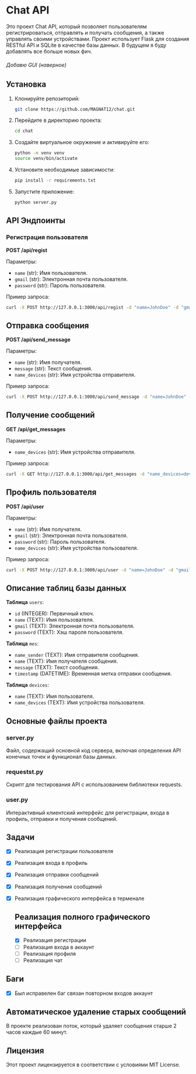 # Chat API

Это проект Chat API, который позволяет пользователям регистрироваться, отправлять и получать сообщения, а также управлять своими устройствами. Проект использует Flask для создания RESTful API и SQLite в качестве базы данных.
В будущем я буду добавлять все больше новых фич.
###### Добавю GUI (наверное)
## Установка

1. Клонируйте репозиторий:
    ```sh
    git clone https://github.com/MAGNAT12/chat.git
    ```

2. Перейдите в директорию проекта:
    ```sh
    cd chat
    ```

3. Создайте виртуальное окружение и активируйте его:
    ```sh
    python -m venv venv
    source venv/bin/activate  
    ```

4. Установите необходимые зависимости:
    ```sh
    pip install -r requirements.txt
    ```

5. Запустите приложение:
    ```sh
    python server.py
    ```

## API Эндпоинты

### Регистрация пользователя
**POST /api/regist**

Параметры:
- `name` (str): Имя пользователя.
- `gmail` (str): Электронная почта пользователя.
- `password` (str): Пароль пользователя.

Пример запроса:

```sh
curl -X POST http://127.0.0.1:3000/api/regist -d "name=JohnDoe" -d "gmail=johndoe@example.com" -d "password=securepassword"
```
## Отправка сообщения
**POST /api/send_message**

Параметры:

- `name` (str): Имя получателя.
- `message` (str): Текст сообщения.
- `name_devices` (str): Имя устройства отправителя.

Пример запроса:

```sh
curl -X POST http://127.0.0.1:3000/api/send_message -d "name=JohnDoe" -d "message=Hello!" -d "name_devices=device1"
```
## Получение сообщений
**GET /api/get_messages**

Параметры:

- `name_devices` (str): Имя устройства отправителя.

Пример запроса:

```sh
curl -X GET http://127.0.0.1:3000/api/get_messages -d "name_devices=device1"
```

## Профиль пользователя
**POST /api/user**

Параметры:

- `name` (str): Имя получателя.
- `gmail` (str): Электронная почта пользователя.
- `password` (str): Пароль пользователя.
- `name_devices` (str): Имя устройства пользователя.

Пример запроса: 

```sh
curl -X POST http://127.0.0.1:3000/api/user -d "name=JohnDoe" -d "gmail=johndoe@example.com" -d "password=securepassword" -d "name_devices=device1" 
```

## Описание таблиц базы данных 
**Таблица** `users`:

- `id` (INTEGER): Первичный ключ.
- `name` (TEXT): Имя пользователя.
- `gmail`  (TEXT): Электронная почта пользователя.
- `password` (TEXT): Хэш пароля пользователя.

**Таблица** `mes`:

- `name_sender` (TEXT): Имя отправителя сообщения.
- `name` (TEXT): Имя получателя сообщения.
- `message` (TEXT): Текст сообщения.
- `timestamp` (DATETIME): Временная метка отправки сообщения.

**Таблица** `devices`:

- `name` (TEXT): Имя пользователя.
- `name_devices` (TEXT): Имя устройства пользователя.

## Основные файлы проекта
### server.py
Файл, содержащий основной код сервера, включая определения API конечных точек и функционал базы данных.

### requestst.py
Скрипт для тестирования API с использованием библиотеки requests.

### user.py
Интерактивный клиентский интерфейс для регистрации, входа в профиль, отправки и получения сообщений.

## Задачи

- [x] Реализация регистрации пользователя
- [x] Реализация входа в профиль
- [x] Реализация отправки сообщений
- [x] Реализация получения сообщений
- [x] Реализация графического интерфейса в терменале 

    ## Реализация полного графического интерфейса
    - [X] Реализация регистрации
    - [ ] Реализация входа в аккаунт
    - [ ] Реализация профиля
    - [ ] Реализация чат

## Баги

- [x] Был исправелен баг связан повторном входов аккаунт

## Автоматическое удаление старых сообщений

В проекте реализован поток, который удаляет сообщения старше 2 часов каждые 60 минут.

## Лицензия

Этот проект лицензируется в соответствии с условиями MIT License.